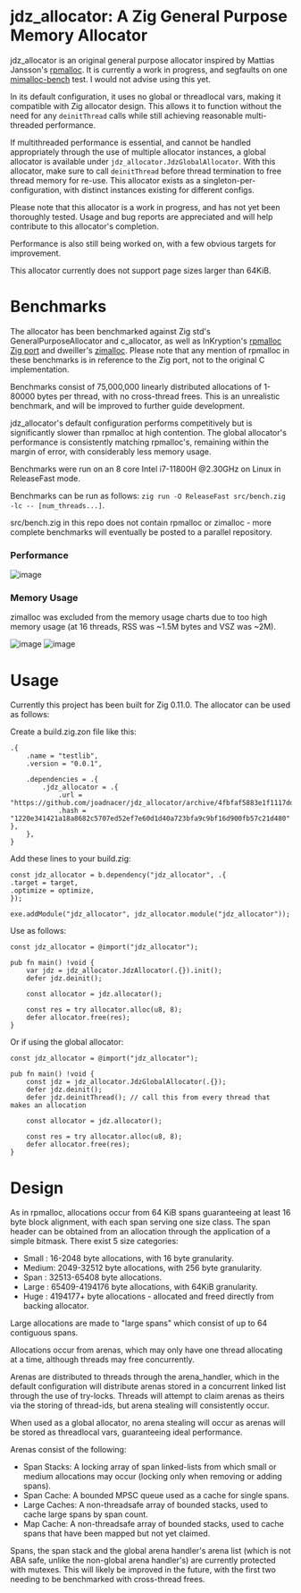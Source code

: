 # jdz_allocator: A Zig General Purpose Memory Allocator
jdz_allocator is an original general purpose allocator inspired by Mattias Jansson's [rpmalloc](https://github.com/mjansson/rpmalloc). It is currently a work in progress, and segfaults on one [mimalloc-bench](https://github.com/daanx/mimalloc-bench) test. I would not advise using this yet.

In its default configuration, it uses no global or threadlocal vars, making it compatible with Zig allocator design. This allows it to function without the need for any `deinitThread` calls while still achieving reasonable multi-threaded performance.

If multithreaded performance is essential, and cannot be handled appropriately through the use of multiple allocator instances, a global allocator is available under `jdz_allocator.JdzGlobalAllocator`. With this allocator, make sure to call `deinitThread` before thread termination to free thread memory for re-use. This allocator exists as a singleton-per-configuration, with distinct instances existing for different configs.

Please note that this allocator is a work in progress, and has not yet been thoroughly tested. Usage and bug reports are appreciated and will help contribute to this allocator's completion.

Performance is also still being worked on, with a few obvious targets for improvement.

This allocator currently does not support page sizes larger than 64KiB.

# Benchmarks
The allocator has been benchmarked against Zig std's GeneralPurposeAllocator and c_allocator, as well as InKryption's [rpmalloc Zig port](https://github.com/InKryption/rpmalloc-zig-port) and dweiller's [zimalloc](https://github.com/dweiller/zimalloc). Please note that any mention of rpmalloc in these benchmarks is in reference to the Zig port, not to the original C implementation.

Benchmarks consist of 75,000,000 linearly distributed allocations of 1-80000 bytes per thread, with no cross-thread frees. This is an unrealistic benchmark, and will be improved to further guide development.

jdz_allocator's default configuration performs competitively but is significantly slower than rpmalloc at high contention. The global allocator's performance is consistently matching rpmalloc's, remaining within the margin of error, with considerably less memory usage.

Benchmarks were run on an 8 core Intel i7-11800H @2.30GHz on Linux in ReleaseFast mode.

Benchmarks can be run as follows: `zig run -O ReleaseFast src/bench.zig -lc -- [num_threads...]`.

src/bench.zig in this repo does not contain rpmalloc or zimalloc - more complete benchmarks will eventually be posted to a parallel repository.

### Performance
![image](https://i.imgur.com/X93jgs2.png)
### Memory Usage
zimalloc was excluded from the memory usage charts due to too high memory usage (at 16 threads, RSS was ~1.5M bytes and VSZ was ~2M).

![image](https://i.imgur.com/h0MpuMP.png)
![image](https://i.imgur.com/MINQn7b.png)

# Usage
Currently this project has been built for Zig 0.11.0. The allocator can be used as follows:

Create a build.zig.zon file like this:
```zig
.{
    .name = "testlib",
    .version = "0.0.1",

    .dependencies = .{
        .jdz_allocator = .{
            .url = "https://github.com/joadnacer/jdz_allocator/archive/4fbfaf5883e1f1117dd5b410fdbfef8de23984d3.tar.gz",
            .hash = "1220e341421a18a8682c5707ed52ef7e60d1d40a723bfa9c9bf16d900fb57c21d480" },
    },
}

```

Add these lines to your build.zig:
```zig
const jdz_allocator = b.dependency("jdz_allocator", .{
.target = target,
.optimize = optimize,
});

exe.addModule("jdz_allocator", jdz_allocator.module("jdz_allocator"));
```

Use as follows:
```zig
const jdz_allocator = @import("jdz_allocator");

pub fn main() !void {
    var jdz = jdz_allocator.JdzAllocator(.{}).init();
    defer jdz.deinit();

    const allocator = jdz.allocator();

    const res = try allocator.alloc(u8, 8);
    defer allocator.free(res);
}
```

Or if using the global allocator:
```zig
const jdz_allocator = @import("jdz_allocator");

pub fn main() !void {
    const jdz = jdz_allocator.JdzGlobalAllocator(.{});
    defer jdz.deinit();
    defer jdz.deinitThread(); // call this from every thread that makes an allocation

    const allocator = jdz.allocator();

    const res = try allocator.alloc(u8, 8);
    defer allocator.free(res);
}
```

# Design
As in rpmalloc, allocations occur from 64 KiB spans guaranteeing at least 16 byte block alignment, with each span serving one size class. The span header can be obtained from an allocation through the application of a simple bitmask.
There exist 5 size categories:
<ul>
  <li>Small : 16-2048 byte allocations, with 16 byte granularity.</li>
  <li>Medium: 2049-32512 byte allocations, with 256 byte granularity.</li>
  <li>Span  : 32513-65408 byte allocations.</li>
  <li>Large : 65409-4194176 byte allocations, with 64KiB granularity.</li>
  <li>Huge  : 4194177+ byte allocations - allocated and freed directly from backing allocator.</li>
</ul>

Large allocations are made to "large spans" which consist of up to 64 contiguous spans.

Allocations occur from arenas, which may only have one thread allocating at a time, although threads may free concurrently.

Arenas are distributed to threads through the arena_handler, which in the default configuration will distribute arenas stored in a concurrent linked list through the use of try-locks. Threads will attempt to claim arenas as theirs via the storing of thread-ids, but arena stealing will consistently occur.

When used as a global allocator, no arena stealing will occur as arenas will be stored as threadlocal vars, guaranteeing ideal performance.

Arenas consist of the following:
<ul>
  <li>Span Stacks: A locking array of span linked-lists from which small or medium allocations may occur (locking only when removing or adding spans).</li>
  <li>Span Cache: A bounded MPSC queue used as a cache for single spans.</li>
  <li>Large Caches: A non-threadsafe array of bounded stacks, used to cache large spans by span count.</li>
  <li>Map Cache: A non-threadsafe array of bounded stacks, used to cache spans that have been mapped but not yet claimed.</li>
</ul>

Spans, the span stack and the global arena handler's arena list (which is not ABA safe, unlike the non-global arena handler's) are currently protected with mutexes. This will likely be improved in the future, with the first two needing to be benchmarked with cross-thread frees.
